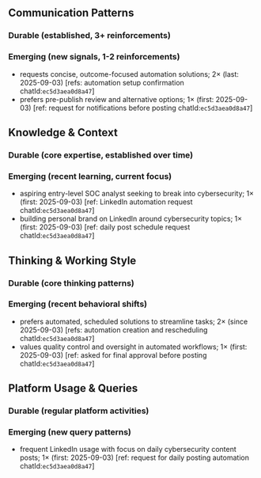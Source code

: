 ## Communication Patterns
### Durable (established, 3+ reinforcements)

### Emerging (new signals, 1-2 reinforcements)
- requests concise, outcome-focused automation solutions; 2× (last: 2025-09-03) [refs: automation setup confirmation chatId:`ec5d3aea0d8a47`]
- prefers pre-publish review and alternative options; 1× (first: 2025-09-03) [ref: request for notifications before posting chatId:`ec5d3aea0d8a47`]

## Knowledge & Context
### Durable (core expertise, established over time)

### Emerging (recent learning, current focus)
- aspiring entry-level SOC analyst seeking to break into cybersecurity; 1× (first: 2025-09-03) [ref: LinkedIn automation request chatId:`ec5d3aea0d8a47`]
- building personal brand on LinkedIn around cybersecurity topics; 1× (first: 2025-09-03) [ref: daily post schedule request chatId:`ec5d3aea0d8a47`]

## Thinking & Working Style
### Durable (core thinking patterns)

### Emerging (recent behavioral shifts)
- prefers automated, scheduled solutions to streamline tasks; 2× (since 2025-09-03) [refs: automation creation and rescheduling chatId:`ec5d3aea0d8a47`]
- values quality control and oversight in automated workflows; 1× (first: 2025-09-03) [ref: asked for final approval before posting chatId:`ec5d3aea0d8a47`]

## Platform Usage & Queries
### Durable (regular platform activities)

### Emerging (new query patterns)
- frequent LinkedIn usage with focus on daily cybersecurity content posts; 1× (first: 2025-09-03) [ref: request for daily posting automation chatId:`ec5d3aea0d8a47`]